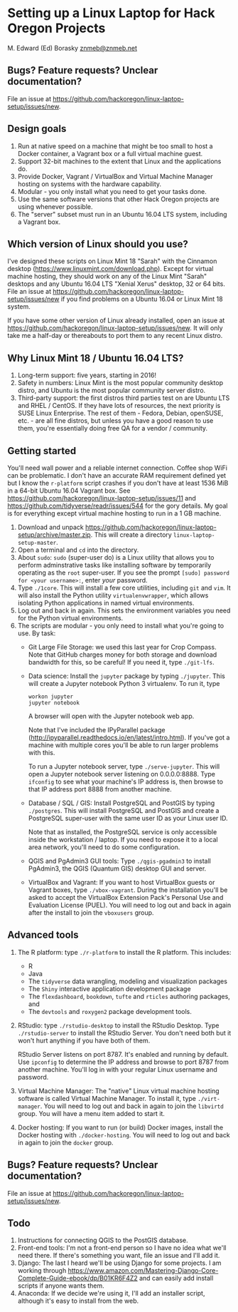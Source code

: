 Setting up a Linux Laptop for Hack Oregon Projects
================
M. Edward (Ed) Borasky <znmeb@znmeb.net>

Bugs? Feature requests? Unclear documentation?
----------------------------------------------

File an issue at <https://github.com/hackoregon/linux-laptop-setup/issues/new>.

Design goals
------------

1.  Run at native speed on a machine that might be too small to host a Docker container, a Vagrant box or a full virtual machine guest.
2.  Support 32-bit machines to the extent that Linux and the applications do.
3.  Provide Docker, Vagrant / VirtualBox and Virtual Machine Manager hosting on systems with the hardware capability.
4.  Modular - you only install what you need to get your tasks done.
5.  Use the same software versions that other Hack Oregon projects are using whenever possible.
6.  The "server" subset must run in an Ubuntu 16.04 LTS system, including a Vagrant box.

Which version of Linux should you use?
--------------------------------------

I've designed these scripts on Linux Mint 18 "Sarah" with the Cinnamon desktop (<https://www.linuxmint.com/download.php>). Except for virtual machine hosting, they should work on any of the Linux Mint "Sarah" desktops and any Ubuntu 16.04 LTS "Xenial Xerus" desktop, 32 or 64 bits. File an issue at <https://github.com/hackoregon/linux-laptop-setup/issues/new> if you find problems on a Ubuntu 16.04 or Linux Mint 18 system.

If you have some other version of Linux already installed, open an issue at <https://github.com/hackoregon/linux-laptop-setup/issues/new>. It will only take me a half-day or thereabouts to port them to any recent Linux distro.

Why Linux Mint 18 / Ubuntu 16.04 LTS?
-------------------------------------

1.  Long-term support: five years, starting in 2016!
2.  Safety in numbers: Linux Mint is the most popular community desktop distro, and Ubuntu is the most popular community server distro.
3.  Third-party support: the first distros third parties test on are Ubuntu LTS and RHEL / CentOS. If they have lots of resources, the next priority is SUSE Linux Enterprise. The rest of them - Fedora, Debian, openSUSE, etc. - are all fine distros, but unless you have a good reason to use them, you're essentially doing free QA for a vendor / community.

Getting started
---------------

You'll need wall power and a reliable internet connection. Coffee shop WiFi can be problematic. I don't have an accurate RAM requirement defined yet but I know the `r-platform` script crashes if you don't have at least 1536 MiB in a 64-bit Ubuntu 16.04 Vagrant box. See <https://github.com/hackoregon/linux-laptop-setup/issues/11> and <https://github.com/tidyverse/readr/issues/544> for the gory details. My goal is for everything except virtual machine hosting to run in a 1 GB machine.

1.  Download and unpack <https://github.com/hackoregon/linux-laptop-setup/archive/master.zip>. This will create a directory `linux-laptop-setup-master`.
2.  Open a terminal and `cd` into the directory.
3.  About `sudo`: `sudo` (super-user do) is a Linux utility that allows you to perform adminstrative tasks like installing software by temporarily operating as the `root` super-user. If you see the prompt `[sudo] password for <your username>:`, enter *your* password.
4.  Type `./1core`. This will install a few core utilities, including `git` and `vim`. It will also install the Python utility `virtualenvwrapper`, which allows isolating Python applications in named virtual environments.
5.  Log out and back in again. This sets the environment variables you need for the Python virtual environments.
6.  The scripts are modular - you only need to install what you're going to use. By task:
    -   Git Large File Storage: we used this last year for Crop Compass. Note that GitHub charges money for both storage and download bandwidth for this, so be careful! If you need it, type `./git-lfs`.
    -   Data science: Install the `jupyter` package by typing `./jupyter`. This will create a Jupyter notebook Python 3 virtualenv. To run it, type

            workon jupyter
            jupyter notebook

        A browser will open with the Jupyter notebook web app.

        Note that I've included the IPyParallel package (<http://ipyparallel.readthedocs.io/en/latest/intro.html>). If you've got a machine with multiple cores you'll be able to run larger problems with this.

        To run a Jupyter notebook server, type `./serve-jupyter`. This will open a Jupyter notebook server listening on 0.0.0.0:8888. Type `ifconfig` to see what your machine's IP address is, then browse to that IP address port 8888 from another machine.
    -   Database / SQL / GIS: Install PostgreSQL and PostGIS by typing `./postgres`. This will install PostgreSQL and PostGIS and create a PostgreSQL super-user with the same user ID as your Linux user ID.

        Note that as installed, the PostgreSQL service is only accessible inside the workstation / laptop. If you need to expose it to a local area network, you'll need to do some configuration.
    -   QGIS and PgAdmin3 GUI tools: Type `./qgis-pgadmin3` to install PgAdmin3, the QGIS (Quantum GIS) desktop GUI and server.
    -   VirtualBox and Vagrant: If you want to host VirtualBox guests or Vagrant boxes, type `./vbox-vagrant`. During the installation you'll be asked to accept the VirtualBox Extension Pack's Personal Use and Evaluation License (PUEL). You will need to log out and back in again after the install to join the `vboxusers` group.

Advanced tools
--------------

1.  The R platform: type `./r-platform` to install the R platform. This includes:

    -   R
    -   Java
    -   The `tidyverse` data wrangling, modeling and visualization packages
    -   The `Shiny` interactive application development package
    -   The `flexdashboard`, `bookdown`, `tufte` and `rticles` authoring packages, and
    -   The `devtools` and `roxygen2` package development tools.

2.  RStudio: type `./rstudio-desktop` to install the RStudio Desktop. Type `./rstudio-server` to install the RStudio Server. You don't need both but it won't hurt anything if you have both of them.

    RStudio Server listens on port 8787. It's enabled and running by default. Use `ipconfig` to determine the IP address and browse to port 8787 from another machine. You'll log in with your regular Linux username and password.
3.  Virtual Machine Manager: The "native" Linux virtual machine hosting software is called Virtual Machine Manager. To install it, type `./virt-manager`. You will need to log out and back in again to join the `libvirtd` group. You will have a menu item added to start it.
4.  Docker hosting: If you want to run (or build) Docker images, install the Docker hosting with `./docker-hosting`. You will need to log out and back in again to join the `docker` group.

Bugs? Feature requests? Unclear documentation?
----------------------------------------------

File an issue at <https://github.com/hackoregon/linux-laptop-setup/issues/new>.

Todo
----

1.  Instructions for connecting QGIS to the PostGIS database.
2.  Front-end tools: I'm not a front-end person so I have no idea what we'll need there. If there's something you want, file an issue and I'll add it.
3.  Django: The last I heard we'll be using Django for some projects. I am working through <https://www.amazon.com/Mastering-Django-Core-Complete-Guide-ebook/dp/B01KR6F4Z2> and can easily add install scripts if anyone wants them.
4.  Anaconda: If we decide we're using it, I'll add an installer script, although it's easy to install from the web.
